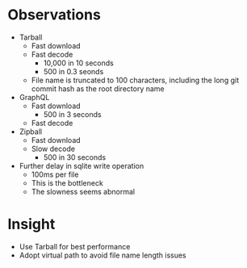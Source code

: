 # Observations

- Tarball
  - Fast download
  - Fast decode
    - 10,000 in 10 seconds
    - 500 in 0.3 seonds
  - File name is truncated to 100 characters, including the long git commit hash as the root directory name
- GraphQL
  - Fast download
    - 500 in 3 seconds
  - Fast decode
- Zipball
  - Fast download
  - Slow decode
    - 500 in 30 seconds
- Further delay in sqlite write operation
  - 100ms per file
  - This is the bottleneck
  - The slowness seems abnormal

# Insight

- Use Tarball for best performance
- Adopt virtual path to avoid file name length issues
